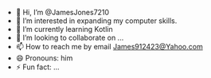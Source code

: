 - 👋 Hi, I’m @JamesJones7210
- 👀 I’m interested in expanding my computer skills.
- 🌱 I’m currently learning Kotlin
- 💞️ I’m looking to collaborate on ...
- 📫 How to reach me by email James912423@Yahoo.com
- 😄 Pronouns: him
- ⚡ Fun fact: ...

<!---
JamesJones7210/JamesJones7210 is a ✨ special ✨ repository because its `README.md` (this file) appears on your GitHub profile.
You can click the Preview link to take a look at your changes.
--->
